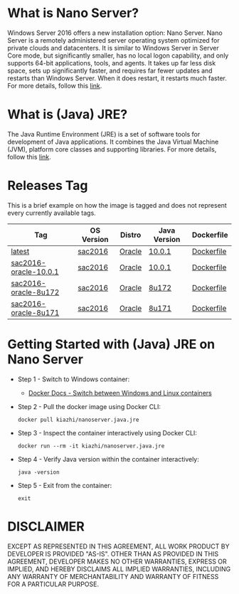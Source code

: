 # What is Nano Server?

Windows Server 2016 offers a new installation option: Nano Server. Nano Server is a remotely administered server operating system optimized for private clouds and datacenters. It is similar to Windows Server in Server Core mode, but significantly smaller, has no local logon capability, and only supports 64-bit applications, tools, and agents. It takes up far less disk space, sets up significantly faster, and requires far fewer updates and restarts than Windows Server. When it does restart, it restarts much faster. For more details, follow this [link](https://docs.microsoft.com/en-us/windows-server/get-started/getting-started-with-nano-server).

# What is (Java) JRE?

The Java Runtime Environment (JRE) is a set of software tools for development of Java applications. It combines the Java Virtual Machine (JVM), platform core classes and supporting libraries. For more details, follow this [link](https://blogs.oracle.com/java-platform-group/understanding-the-server-jre).

# Releases Tag

This is a brief example on how the image is tagged and does not represent every currently available tags.

| Tag | OS Version | Distro | Java Version | Dockerfile |
| -- | -- | -- | -- | -- |
| [latest](https://hub.docker.com/r/kiazhi/nanoserver.java.jre/tags/) | [sac2016](https://hub.docker.com/r/microsoft/nanoserver/) | [Oracle](http://www.oracle.com/technetwork/java/javase/overview/index.html) | [10.0.1](http://www.oracle.com/technetwork/java/javase/downloads/sjre10-downloads-4417025.html) | [Dockerfile](https://github.com/kiazhi/Windows-Containers/tree/master/dockerfiles/nanoserver/java/jre/sac2016-oracle-10.0.1/Dockerfile) |
| [sac2016-oracle-10.0.1](https://hub.docker.com/r/kiazhi/nanoserver.java.jre/tags/) | [sac2016](https://hub.docker.com/r/microsoft/nanoserver/) | [Oracle](http://www.oracle.com/technetwork/java/javase/overview/index.html) | [10.0.1](http://www.oracle.com/technetwork/java/javase/downloads/sjre10-downloads-4417025.html) | [Dockerfile](https://github.com/kiazhi/Windows-Containers/tree/master/dockerfiles/nanoserver/java/jre/sac2016-oracle-10.0.1/Dockerfile) |
| [sac2016-oracle-8u172](https://hub.docker.com/r/kiazhi/nanoserver.java.jre/tags/) | [sac2016](https://hub.docker.com/r/microsoft/nanoserver/) | [Oracle](http://www.oracle.com/technetwork/java/javase/overview/index.html) | [8u172](http://www.oracle.com/technetwork/java/javase/downloads/server-jre8-downloads-2133154.html) | [Dockerfile](https://github.com/kiazhi/Windows-Containers/tree/master/dockerfiles/nanoserver/java/jre/sac2016-oracle-8u172/Dockerfile) |
| [sac2016-oracle-8u171](https://hub.docker.com/r/kiazhi/nanoserver.java.jre/tags/) | [sac2016](https://hub.docker.com/r/microsoft/nanoserver/) | [Oracle](http://www.oracle.com/technetwork/java/javase/overview/index.html) | [8u171](http://www.oracle.com/technetwork/java/javase/downloads/server-jre8-downloads-2133154.html) | [Dockerfile](https://github.com/kiazhi/Windows-Containers/tree/master/dockerfiles/nanoserver/java/jre/sac2016-oracle-8u171/Dockerfile) |

# Getting Started with (Java) JRE on Nano Server

- Step 1 - Switch to Windows container:
    - [Docker Docs - Switch between Windows and Linux containers](https://docs.docker.com/docker-for-windows/#switch-between-windows-and-linux-containers)


- Step 2 - Pull the docker image using Docker CLI:

    ```shell
    docker pull kiazhi/nanoserver.java.jre
    ```


- Step 3 - Inspect the container interactively using Docker CLI:

    ```shell
    docker run --rm -it kiazhi/nanoserver.java.jre
    ```


- Step 4 - Verify Java version within the container interactively:

    ```shell
    java -version
    ```


- Step 5 - Exit from the container:

    ```shell
    exit
    ```


# DISCLAIMER

EXCEPT AS REPRESENTED IN THIS AGREEMENT, ALL WORK PRODUCT BY DEVELOPER IS PROVIDED "AS-IS". OTHER THAN AS PROVIDED IN THIS AGREEMENT, DEVELOPER MAKES NO OTHER WARRANTIES, EXPRESS OR IMPLIED, AND HEREBY DISCLAIMS ALL IMPLIED WARRANTIES, INCLUDING ANY WARRANTY OF MERCHANTABILITY AND WARRANTY OF FITNESS FOR A PARTICULAR PURPOSE.
